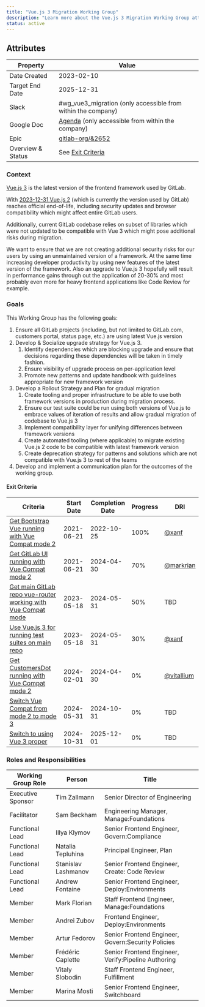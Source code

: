 ```yaml
---
title: "Vue.js 3 Migration Working Group"
description: "Learn more about the Vue.js 3 Migration Working Group attributes, goals, roles and responsibilities."
status: active
---
```


## Attributes

| Property          | Value                                                                                                                                |
| ----------------- | ------------------------------------------------------------------------------------------------------------------------------------ |
| Date Created      | 2023-02-10                                                                                                                           |
| Target End Date   | 2025-12-31                                                                                                                           |
| Slack             | #wg_vue3_migration (only accessible from within the company)                                                                         |
| Google Doc        | [Agenda](https://docs.google.com/document/d/1Ad8mbz5HzMsBI2sR6DgQ34afOn1L1OJy5m_RrrpXaqE) (only accessible from within the company)  |
| Epic              | [gitlab-org/&2652](https://gitlab.com/groups/gitlab-org/-/epics/6252)                                                                |
| Overview & Status | See [Exit Criteria](#exit-criteria)                                                                                                  |

### Context

[Vue.js 3](https://vuejs.org) is the latest version of the frontend framework used by GitLab.

With [2023-12-31 Vue.js 2](https://v2.vuejs.org/lts/) (which is currently the version used by GitLab) reaches official end-of-life, including security updates and browser compatibility which might affect entire GitLab users.

Additionally, current GitLab codebase relies on subset of libraries which were not updated to be compatible with Vue 3 which might pose additional risks during migration.

We want to ensure that we are not creating additional security risks for our users by using an unmaintained version of a framework. At the same time increasing developer productivity by using new features of the latest version of the framework. Also an upgrade to Vue.js 3 hopefully will result in performance gains through out the application of 20-30% and most probably even more for heavy frontend applications like Code Review for example.

### Goals

This Working Group has the following goals:

1. Ensure all GitLab projects (including, but not limited to GitLab.com, customers portal, status page, etc.) are using latest Vue.js version
1. Develop & Socialize upgrade strategy for Vue.js 3.
   1. Identify dependencies which are blocking upgrade and ensure that decisions regarding these dependencies will be taken in timely fashion.
   1. Ensure visibility of upgrade process on per-application level
   1. Promote new patterns and update handbook with guidelines appropriate for new framework version
1. Develop a Rollout Strategy and Plan for gradual migration
   1. Create tooling and proper infrastructure to be able to use both framework versions in production during migration process.
   1. Ensure our test suite could be run using both versions of Vue.js to embrace values of iteration of results and allow gradual migration of codebase to Vue.js 3
   1. Implement compatibility layer for unifying differences between framework versions
   1. Create automated tooling (where applicable) to migrate existing Vue.js 2 code to be compatible with latest framework version
   1. Create deprecation strategy for patterns and solutions which are not compatible with Vue.js 3 to rest of the teams
1. Develop and implement a communication plan for the outcomes of the working group.

#### Exit Criteria

| Criteria                                                                                                  | Start Date | Completion Date | Progress | DRI                                        |
| --------------------------------------------------------------------------------------------------------- | ---------- | --------------- | -------- | ------------------------------------------ |
| [Get Bootstrap Vue running with Vue Compat mode 2](https://gitlab.com/groups/gitlab-org/-/epics/12385)    | 2021-06-21 | 2022-10-25      | 100%     | [@xanf](https://gitlab.com/xanf)           |
| [Get GitLab UI running with Vue Compat mode 2](https://gitlab.com/groups/gitlab-org/-/epics/12386)        | 2021-06-21 | 2024-04-30      | 70%      | [@markrian](https://gitlab.com/markrian)   |
| [Get main GitLab repo vue-router working with Vue Compat mode](https://gitlab.com/groups/gitlab-org/-/epics/10046) | 2023-05-18 | 2024-05-31      | 50%       | TBD                                        |
| [Use Vue.js 3 for running test suites on main repo](https://gitlab.com/groups/gitlab-org/-/epics/9862)    | 2023-05-18 | 2024-05-31      | 30%      | [@xanf](https://gitlab.com/xanf)           |
| [Get CustomersDot running with Vue Compat mode 2](https://gitlab.com/groups/gitlab-org/-/epics/12388)     | 2024-02-01 | 2024-04-30      | 0%       | [@vitallium](https://gitlab.com/vitallium) |
| [Switch Vue Compat from mode 2 to mode 3](https://gitlab.com/groups/gitlab-org/-/epics/12389)             | 2024-05-31 | 2024-10-31      | 0%       | TBD                                        |
| [Switch to using Vue 3 proper](https://gitlab.com/groups/gitlab-org/-/epics/12390)                        | 2024-10-31 | 2025-12-01      | 0%       | TBD                                        |

### Roles and Responsibilities

| Working Group Role | Person              | Title                                               |
| ------------------ | ------------------- | --------------------------------------------------- |
| Executive Sponsor  | Tim Zallmann        | Senior Director of Engineering                      |
| Facilitator        | Sam Beckham         | Engineering Manager, Manage:Foundations             |
| Functional Lead    | Illya Klymov        | Senior Frontend Engineer, Govern:Compliance         |
| Functional Lead    | Natalia Tepluhina   | Principal Engineer, Plan                            |
| Functional Lead    | Stanislav Lashmanov | Senior Frontend Engineer, Create: Code Review       |
| Functional Lead    | Andrew Fontaine     | Senior Frontend Engineer, Deploy:Environments       |
| Member             | Mark Florian        | Staff Frontend Engineer, Manage:Foundations         |
| Member             | Andrei Zubov        | Frontend Engineer, Deploy:Environments              |
| Member             | Artur Fedorov       | Senior Frontend Engineer, Govern:Security Policies  |
| Member             | Frédéric Caplette   | Senior Frontend Engineer, Verify:Pipeline Authoring |
| Member             | Vitaly Slobodin     | Staff Frontend Engineer, Fulfillment                |
| Member             | Marina Mosti        | Senior Frontend Engineer, Switchboard               |
